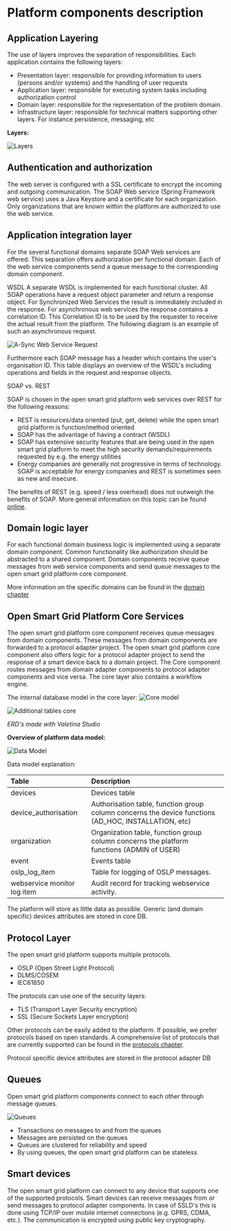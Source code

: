 # Platform components description

## Application Layering

The use of layers improves the separation of responsibilities. Each application contains the following layers:

* Presentation layer: responsible for providing information to users \(persons and/or systems\) and the handling of user requests
* Application layer: responsible for executing system tasks including authorization control
* Domain layer: responsible for the representation of the problem domain.
* Infrastructure layer: responsible for technical matters supporting other layers. For instance persistence, messaging, etc

**Layers:**

![Layers](../.gitbook/assets/OSGP-components.png)

## Authentication and authorization

The web server is configured with a SSL certificate to encrypt the incoming and outgoing communication. The SOAP Web service \(Spring Framework web service\) uses a Java Keystore and a certificate for each organization. Only organizations that are known within the platform are authorized to use the web service.

## Application integration layer

For the several functional domains separate SOAP Web services are offered. This separation offers authorization per functional domain. Each of the web service components send a queue message to the corresponding domain component.

WSDL A separate WSDL is implemented for each functional cluster. All SOAP operations have a request object parameter and return a response object. For Synchronized Web Services the result is immediately included in the response. For asynchronous web services the response contains a correlation ID. This Correlation ID is to be used by the requester to receive the actual result from the platform. The following diagram is an example of such an asynchronous request.

![A-Sync Web Service Request](../.gitbook/assets/a-sync-web-service-request.png)

Furthermore each SOAP message has a header which contains the user's organisation ID. This table displays an overview of the WSDL's including operations and fields in the request and response objects.

SOAP vs. REST

SOAP is chosen in the open smart grid platform web services over REST for the following reasons:

* REST is resources/data oriented \(put, get, delete\) while the open smart grid platform is function/method oriented
* SOAP has the advantage of having a contract \(WSDL\)
* SOAP has extensive security features that are being used in the open smart grid platform to meet the high security demands/requirements requested by e.g. the energy utilities
* Energy companies are generally not progressive in terms of technology. SOAP is acceptable for energy companies and REST is sometimes seen as new and insecure.

The benefits of REST \(e.g. speed / less overhead\) does not outweigh the benefits of SOAP. More general information on this topic can be found [online](http://spf13.com/post/soap-vs-rest).

## Domain logic layer

For each functional domain business logic is implemented using a separate domain component. Common functionality like authorization should be abstracted to a shared component. Domain components receive queue messages from web service components and send queue messages to the open smart grid platform core component.

More information on the specific domains can be found in the [domain chapter](../domains/)

## Open Smart Grid Platform Core Services

The open smart grid platform core component receives queue messages from domain components. These messages from domain components are forwarded to a protocol adapter project. The open smart grid platform core component also offers logic for a protocol adapter project to send the response of a smart device back to a domain project. The Core component routes messages from domain adapter components to protocol adapter components and vice versa. The core layer also contains a workflow engine.

The internal database model in the core layer: ![Core model](../.gitbook/assets/OSGP-core-model.png)

![Additional tables core](../.gitbook/assets/OSGP-core-additional-tables.png)

_ERD's made with Valetina Studio_

**Overview of platform data model:**

![Data Model](../.gitbook/assets/data-model.png)

Data model explanation:

| **Table** | **Description** |
| :--- | :--- |
| devices | Devices table |
| device\_authorisation | Authorisation table, function group column concerns the device functions \(AD\_HOC, INSTALLATION, etc\) |
| organization | Organization table, function group column concerns the platform functions \(ADMIN of USER\) |
| event | Events table |
| oslp\_log\_item | Table for logging of OSLP messages. |
| webservice monitor log item | Audit record for tracking webservice activity. |

The platform will store as little data as possible. Generic \(and domain specific\) devices attributes are stored in core DB.

## Protocol Layer

The open smart grid platform supports multiple protocols.

* OSLP \(Open Street Light Protocol\)
* DLMS/COSEM
* IEC61850

The protocols can use one of the security layers:

* TLS \(Transport Layer Security encryption\)
* SSL \(Secure Sockets Layer encryption\)

Other protocols can be easily added to the platform. If possible, we prefer protocols based on open standards. A comprehensive list of protocols that are currently supported can be found in the [protocols chapter](../protocols/).

Protocol specific device attributes are stored in the protocol adapter DB

## Queues

Open smart grid platform components connect to each other through message queues.

![Queues](../.gitbook/assets/Queues.png)

* Transactions on messages to and from the queues
* Messages are persisted on the queues
* Queues are clustered for reliability and speed
* By using queues, the open smart grid platform can be stateless

## Smart devices

The open smart grid platform can connect to any device that supports one of the supported protocols. Smart devices can receive messages from or send messages to protocol adapter components. In case of SSLD's this is done using TCP/IP over mobile internet connections \(e.g. GPRS, CDMA, etc.\). The communication is encrypted using public key cryptography.

